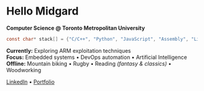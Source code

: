 # Hello Midgard
**Computer Science @ Toronto Metropolitan University**

```c
const char* stack[] = {"C/C++", "Python", "JavaScript", "Assembly", "Linux"};
```

**Currently:** Exploring ARM exploitation techniques  
**Focus:** Embedded systems • DevOps automation • Artificial Intelligence       
**Offline:** Mountain biking • Rugby • Reading *(fantasy & classics)* • Woodworking     

[LinkedIn](https://www.linkedin.com/in/bhavdeeparora/) • [Portfolio](https://bhavdeep.dev/)
